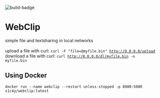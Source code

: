 ![build-badge](https://github.com/s1c4y/webclip/workflows/build/badge.svg?branch=main)
<br>
# WebClip

simple file and textsharing in local networks 
<br><br>
upload a file with curl: <code>curl -F "file=@myfile.bin" http://0.0.0.0/upload</code> <br>
download a file with curl: <code>curl http://0.0.0.0/dl/myfile.bin -o myfile.bin</code>

## Using Docker
```
docker run --name webclip --restart unless-stopped -p 8080:5000 s1c4y/webclip:latest
```
